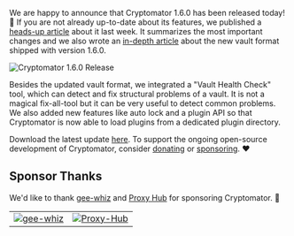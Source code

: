 We are happy to announce that Cryptomator 1.6.0 has been released today! :tada: If you are not already up-to-date about its features, we published a [heads-up article](https://cryptomator.org/blog/2021/10/11/1-6-0-what-you-need-to-know/) about it last week. It summarizes the most important changes and we also wrote an [in-depth article](https://cryptomator.org/blog/2021/10/11/vault-format-8/) about the new vault format shipped with version 1.6.0.

<img class="rounded" src="https://cryptomator.org/img/blog/cryptomator-1-6-0.png" alt="Cryptomator 1.6.0 Release" />

Besides the updated vault format, we integrated a "Vault Health Check" tool, which can detect and fix structural problems of a vault. It is not a magical fix-all-tool but it can be very useful to detect common problems. We also added new features like auto lock and a plugin API so that Cryptomator is now able to load plugins from a dedicated plugin directory.

Download the latest update [here](https://cryptomator.org/downloads/). To support the ongoing open-source development of Cryptomator, consider [donating](https://cryptomator.org/donate/) or [sponsoring](https://cryptomator.org/sponsors/). :heart:

## Sponsor Thanks

We'd like to thank [gee-whiz](https://www.gee-whiz.de/) and [Proxy Hub](https://proxy-hub.com/) for sponsoring Cryptomator. :rocket:

<table class="my-16" cellspacing="16">
  <tr>
    <td class="pr-8"><a href="https://www.gee-whiz.de/"><img class="h-64" src="https://cryptomator.org/img/sponsors/geewhiz.svg" alt="gee-whiz"></a></td>
    <td class="pl-8"><a href="https://proxy-hub.com/"><img class="h-64" src="https://cryptomator.org/img/sponsors/proxyhub.svg" alt="Proxy-Hub"></a></td>
  </tr>
</table>
